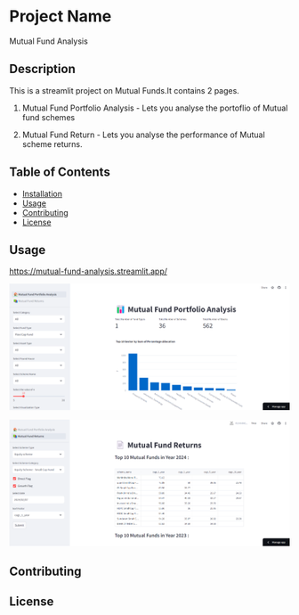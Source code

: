 # Project Name

Mutual Fund Analysis

## Description

This is a streamlit project on Mutual Funds.It contains 2 pages.

1. Mutual Fund Portfolio Analysis - Lets you analyse the portoflio of Mutual fund schemes

2. Mutual Fund Return - Lets you analyse the performance of Mutual scheme returns.

## Table of Contents

- [Installation](#installation)
- [Usage](#usage)
- [Contributing](#contributing)
- [License](#license)


## Usage

https://mutual-fund-analysis.streamlit.app/ 


![Image](screenshot1.png)


![Image](Screenshot2.png)

## Contributing


## License



